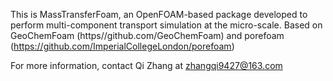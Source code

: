This is MassTransferFoam, an OpenFOAM-based package developed to perform multi-component transport simulation at the micro-scale.
Based on GeoChemFoam (https//github.com/GeoChemFoam) and porefoam (https://github.com/ImperialCollegeLondon/porefoam)

For more information, contact Qi Zhang at zhangqi9427@163.com
